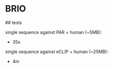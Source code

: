 # BRIO

## tests

single sequence against PAR + human (~5MB):
- 35s

single sequence against eCLIP + human (~25MB):
- 4m
